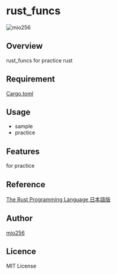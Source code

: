 # rust_funcs

![mio256](https://avatars.githubusercontent.com/u/71450182)

## Overview

rust_funcs for practice rust

## Requirement

[Cargo.toml](./Cargo.toml)

## Usage

- sample
- practice

## Features

for practice

## Reference

[The Rust Programming Language 日本語版](https://doc.rust-jp.rs/book-ja/title-page.html)

## Author

[mio256](https://github.com/mio256)

## Licence

MIT License
